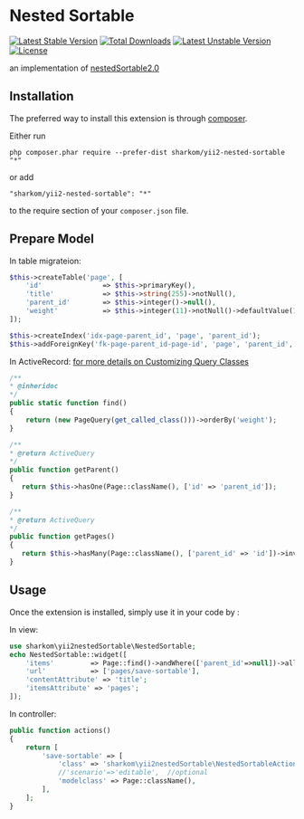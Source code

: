 Nested Sortable
===============


[![Latest Stable Version](https://poser.pugx.org/sharkom/yii2-nested-sortable/v/stable.svg)](https://packagist.org/packages/sharkom/yii2-nested-sortable) [![Total Downloads](https://poser.pugx.org/sharkom/yii2-nested-sortable/downloads.svg)](https://packagist.org/packages/sharkom/yii2-nested-sortable) [![Latest Unstable Version](https://poser.pugx.org/sharkom/yii2-nested-sortable/v/unstable.svg)](https://packagist.org/packages/sharkom/yii2-nested-sortable) [![License](https://poser.pugx.org/sharkom/yii2-nested-sortable/license.svg)](https://packagist.org/packages/sharkom/yii2-nested-sortable)


an implementation of [nestedSortable2.0](http://ilikenwf.github.io/example.html)


Installation
------------

The preferred way to install this extension is through [composer](http://getcomposer.org/download/).

Either run

```
php composer.phar require --prefer-dist sharkom/yii2-nested-sortable "*"
```

or add

```
"sharkom/yii2-nested-sortable": "*"
```

to the require section of your `composer.json` file.

Prepare Model
-------------

In table migrateion:
```php
$this->createTable('page', [
    'id'               => $this->primaryKey(),
    'title'            => $this->string(255)->notNull(),
    'parent_id'        => $this->integer()->null(),
    'weight'           => $this->integer(11)->notNull()->defaultValue(1),
]);

$this->createIndex('idx-page-parent_id', 'page', 'parent_id');
$this->addForeignKey('fk-page-parent_id-page-id', 'page', 'parent_id', 'page', 'id', 'SET NULL', 'CASCADE');
```

In ActiveRecord:
[for more details on Customizing Query Classes](http://www.yiiframework.com/doc-2.0/guide-db-active-record.html#customizing-query-classes)
```php
/**
* @inheridoc
*/
public static function find()
{
    return (new PageQuery(get_called_class()))->orderBy('weight');
}

/**
* @return ActiveQuery
*/
public function getParent()
{
   return $this->hasOne(Page::className(), ['id' => 'parent_id']);
}

/**
* @return ActiveQuery
*/
public function getPages()
{
   return $this->hasMany(Page::className(), ['parent_id' => 'id'])->inverseOf('parent');
}
```

Usage
-----

Once the extension is installed, simply use it in your code by  :

In view:
```php
use sharkom\yii2nestedSortable\NestedSortable;
echo NestedSortable::widget([
    'items'         => Page::find()->andWhere(['parent_id'=>null])->all(),
    'url'           => ['pages/save-sortable'],
    'contentAttribute' => 'title';
    'itemsAttribute' => 'pages';
]);
```

In controller:
```php
public function actions()
{
    return [
        'save-sortable' => [
            'class' => 'sharkom\yii2nestedSortable\NestedSortableAction',
            //'scenario'=>'editable',  //optional
            'modelclass' => Page::className(),
        ],
    ];
}
```

